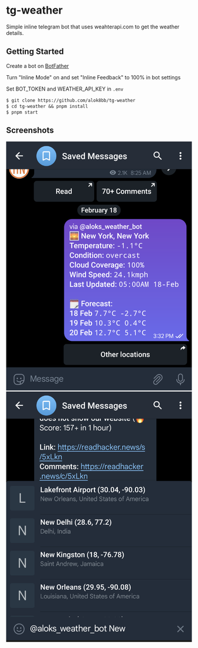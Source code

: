 # tg-weather
Simple inline telegram bot that uses weahterapi.com to get the weather details.

## Getting Started
Create a bot on [BotFather](https://t.me/BotFather)

Turn "Inline Mode" on and set "Inline Feedback" to 100% in bot settings

Set BOT_TOKEN and WEATHER_API_KEY in `.env` 
```console
$ git clone https://github.com/alok8bb/tg-weather
$ cd tg-weather && pnpm install 
$ pnpm start
```

## Screenshots 
![Autocomplete Menu](/assets/Telegram_1.png)
![Weather Message](/assets/Telegram_2.png)